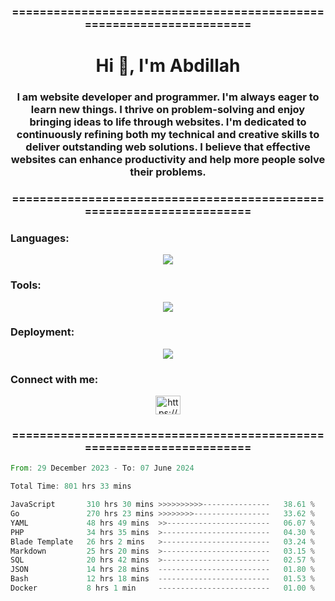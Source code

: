 <h3 align="center">=====================================================================</h3>
<h1 align="center">Hi 👋, I'm Abdillah</h1>
<h3 align="center">I am website developer and programmer. I'm always eager to learn new things. I thrive on problem-solving and enjoy bringing ideas to life through websites. I'm dedicated to continuously refining both my technical and creative skills to deliver outstanding web solutions. I believe that effective websites can enhance productivity and help more people solve their problems.</h3>
<h3 align="center">=====================================================================</h3>

<h3 align="left">Languages:</h3>
<p align="center">
  <a href="https://skillicons.dev">
    <img src="https://skillicons.dev/icons?i=go,nodejs,php,css,html,kotlin" />
  </a>
</p>

<h3 align="left">Tools:</h3>
<p align="center">
  <a href="https://skillicons.dev">
    <img src="https://skillicons.dev/icons?i=express,nextjs,postman,powershell,bash,nginx,arduino,laravel,androidstudio,react,prisma" />
  </a>
</p>

<h3 align="left">Deployment:</h3>
<p align="center">
  <a href="https://skillicons.dev">
    <img src="https://skillicons.dev/icons?i=git,github,docker,aws,jenkins,prometheus,grafana,mongodb,postgres,mysql" />
  </a>
</p>

<h3 align="left">Connect with me:</h3>
<p align="center">
  <a href="https://www.linkedin.com/in/muhammad-abdillah-25539b208/" target="blank">
    <img align="center" src="https://raw.githubusercontent.com/rahuldkjain/github-profile-readme-generator/master/src/images/icons/Social/linked-in-alt.svg" alt="https://www.linkedin.com/in/muhammad-abdillah-25539b208/" height="30" width="40" />
  </a>
</p>

<h3 align="center">=====================================================================</h3>

<!--START_SECTION:waka-->

```rust
From: 29 December 2023 - To: 07 June 2024

Total Time: 801 hrs 33 mins

JavaScript       310 hrs 30 mins >>>>>>>>>>---------------   38.61 %
Go               270 hrs 23 mins >>>>>>>>-----------------   33.62 %
YAML             48 hrs 49 mins  >>-----------------------   06.07 %
PHP              34 hrs 35 mins  >------------------------   04.30 %
Blade Template   26 hrs 2 mins   >------------------------   03.24 %
Markdown         25 hrs 20 mins  >------------------------   03.15 %
SQL              20 hrs 42 mins  >------------------------   02.57 %
JSON             14 hrs 28 mins  -------------------------   01.80 %
Bash             12 hrs 18 mins  -------------------------   01.53 %
Docker           8 hrs 1 min     -------------------------   01.00 %
```

<!--END_SECTION:waka-->
<!---
Abedmuh/Abedmuh is a ✨ special ✨ repository because its `README.md` (this file) appears on your GitHub profile.
You can click the Preview link to take a look at your changes.
--->

